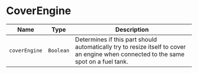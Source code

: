 # CoverEngine

|Name|Type|Description|
|--|--|--|
|`coverEngine`|`Boolean`|Determines if this part should automatically try to resize itself to cover an engine when connected to the same spot on a fuel tank.|
